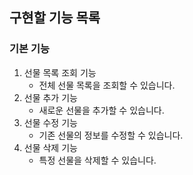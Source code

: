 ## 구현할 기능 목록

### 기본 기능
1. 선물 목록 조회 기능
   - 전체 선물 목록을 조회할 수 있습니다.
2. 선물 추가 기능
   - 새로운 선물을 추가할 수 있습니다.
3. 선물 수정 기능
   - 기존 선물의 정보를 수정할 수 있습니다.
4. 선물 삭제 기능
   - 특정 선물을 삭제할 수 있습니다.


